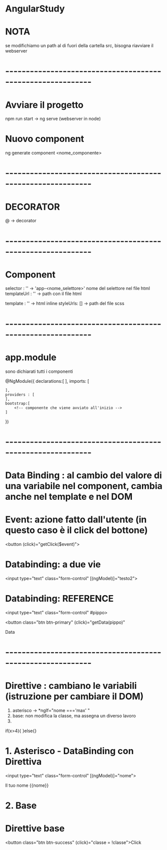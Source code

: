 # AngularStudy

# NOTA
se modifichiamo un path al di fuori della cartella src, bisogna riavviare il webserver
# -----------------------------------------------------------
# Avviare il progetto
npm run start -> ng serve (webserver in node)

# Nuovo component
ng generate component <nome_componente> 
# -----------------------------------------------------------
# DECORATOR
@ -> decorator

# -----------------------------------------------------------
# Component
selector : ''       -> 'app-<nome_selettore>' nome del selettore nel file html
templateUrl : ''    -> path con il file html

template : ''       -> html inline
styleUrls: []       -> path del file scss

# -----------------------------------------------------------
# app.module
sono dichiarati tutti i componenti

@NgModule({
    declarations:[
        <!-- vengono inseriti tutti i componenti -->
    ],
    imports: [

    ],
    providers : [
    ],
    bootstrap:[
        <!-- componente che viene avviato all'inizio -->
    ]

})

# -----------------------------------------------------------
# Data Binding : al cambio del valore di una variabile nel component, cambia anche nel template e nel DOM
# Event: azione fatto dall'utente (in questo caso è il click del bottone)
<button (click)="getClick($event)">

# Databinding: a due vie
<input type="text" class="form-control" [(ngModel)]="testo2">

# Databinding: REFERENCE 
<input type="text" class="form-control" #pippo>

<button class="btn btn-primary"
    (click)="getData(pippo)"
>
Data
</button>

# -----------------------------------------------------------
# Direttive : cambiano le variabili (istruzione per cambiare il DOM)
1. asterisco -> *ngIf="nome ==='max' "
2. base: non modifica la classe, ma assegna un diverso lavoro
3.

if(x>4){
}else{}

# 1. Asterisco - DataBinding con Direttiva
<input type="text" class="form-control" [(ngModel)]="nome">
<p *ngIf="nome ==='max' "> Il tuo nome
    {{nome}}
</p>

# 2. Base
<!-- Se classe è true applica la classe active -->
<h1 [ngClass]="{active: classe}">Direttive base</h1>

<!-- Classe è uguale alla sua negazione -->
<button class="btn btn-success" (click)="classe = !classe">Click</button>